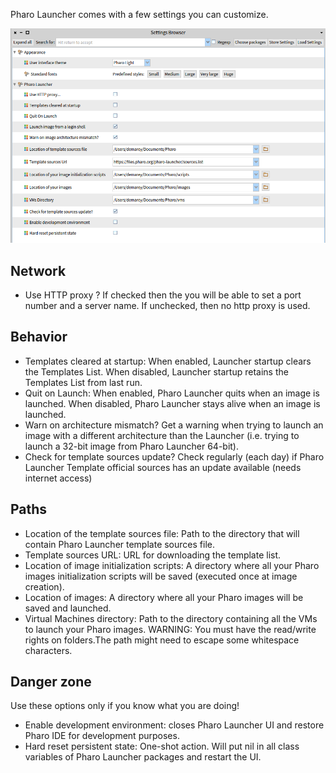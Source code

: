 Pharo Launcher comes with a few settings you can customize.

![Pharo Launcher settings](images/pharo-launcher-settings-browser.png)

## Network
* Use HTTP proxy ? If checked then the you will be able to set a port number and a server name. If unchecked, then no http proxy is used.

## Behavior
* Templates cleared at startup: When enabled, Launcher startup clears the Templates List. When disabled, Launcher startup retains the Templates List from last run.
* Quit on Launch: When enabled, Pharo Launcher quits when an image is launched. When disabled, Pharo Launcher stays alive when an image is launched.
* Warn on architecture mismatch? Get a warning when trying to launch an image with a different architecture than the Launcher (i.e. trying to launch a 32-bit image from Pharo Launcher 64-bit).
* Check for template sources update? Check regularly (each day) if Pharo Launcher Template official sources has an update available (needs internet access)

## Paths
* Location of the template sources file: Path to the directory that will contain Pharo Launcher template sources file.
* Template sources URL: URL for downloading the template list.
* Location of image initialization scripts: A directory where all your Pharo images initialization scripts will be saved (executed once at image creation).
* Location of images: A directory where all your Pharo images will be saved and launched.
* Virtual Machines directory: Path to the directory containing all the VMs to launch your Pharo images.
WARNING: You must have the read/write rights on folders.The path might need to escape some whitespace characters.

## Danger zone
Use these options only if you know what you are doing!

* Enable development environment: closes Pharo Launcher UI and restore Pharo IDE for development purposes.
* Hard reset persistent state: One-shot action. Will put nil in all class variables of Pharo Launcher packages and restart the UI.
